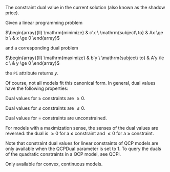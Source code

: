 The constraint dual value in the current solution (also known as the shadow price).

Given a linear programming problem

$\begin{array}{ll} \mathrm{minimize} & c'x \ \mathrm{subject\ to} & Ax \ge b \ & x \ge 0 \end{array}$

and a corresponding dual problem

$\begin{array}{ll} \mathrm{maximize} & b'y \ \mathrm{subject\ to} & A'y \le c \ & y \ge 0 \end{array}$

the `Pi` attribute returns $y$.

Of course, not all models fit this canonical form. In general, dual values have the following properties:

Dual values for $\ge$ constraints are $\ge 0$.

Dual values for $\le$ constraints are $\le 0$.

Dual values for $=$ constraints are unconstrained.

For models with a maximization sense, the senses of the dual values are reversed: the dual is $\ge 0$ for a $\le$
constraint and $\le 0$ for a $\ge$ constraint.

Note that constraint dual values for linear constraints of QCP models are only available when the QCPDual parameter is
set to 1. To query the duals of the quadratic constraints in a QCP model, see QCPi.

Only available for convex, continuous models.